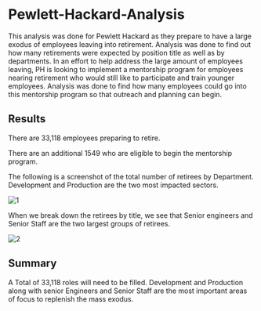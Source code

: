 # Pewlett-Hackard-Analysis
This analysis was done for Pewlett Hackard as they prepare to have a large exodus of employees leaving into retirement. Analysis was done to find out how many retirements were expected by position title as well as by departments. In an effort to help address the large amount of employees leaving, PH is looking to implement a mentorship program for employees nearing retirement who would still like to participate and train younger employees. Analysis was done to find how many employees could go into this mentorship program so that outreach and planning can begin.

## Results
There are 33,118 employees preparing to retire. 

There are an additional 1549 who are eligible to begin the mentorship program.

The following is a screenshot of the total number of retirees by Department. Development and Production are the two most impacted sectors.

![1](https://user-images.githubusercontent.com/108035549/187093280-896ef86b-5526-4181-87e4-d846a24c6bbe.png)

When we break down the retirees by title, we see that Senior engineers and Senior Staff are the two largest groups of retirees.

![2](https://user-images.githubusercontent.com/108035549/187093302-d674e4d6-be67-430d-9363-9368d375a678.png)

## Summary
A Total of 33,118 roles will need to be filled.
Development and Production along with senior Engineers and Senior Staff are the most important areas of focus to replenish the mass exodus.
